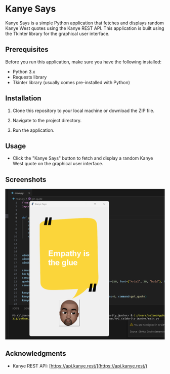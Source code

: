# Kanye Says

Kanye Says is a simple Python application that fetches and displays random Kanye West quotes using the Kanye REST API. This application is built using the Tkinter library for the graphical user interface.

## Prerequisites

Before you run this application, make sure you have the following installed:

- Python 3.x
- Requests library
- Tkinter library (usually comes pre-installed with Python)

## Installation

1. Clone this repository to your local machine or download the ZIP file.

2. Navigate to the project directory.


3. Run the application.


## Usage

- Click the "Kanye Says" button to fetch and display a random Kanye West quote on the graphical user interface.

## Screenshots

![Screenshot](screenshot.png)

## Acknowledgments

- Kanye REST API: [https://api.kanye.rest/](https://api.kanye.rest/)

